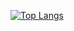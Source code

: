 [![Top Langs](https://github-readme-stats-eosin-eight-18.vercel.app/api/top-langs/?username=UeharaS&count_private=true&hide=python)](https://github.com/anuraghazra/github-readme-stats)
